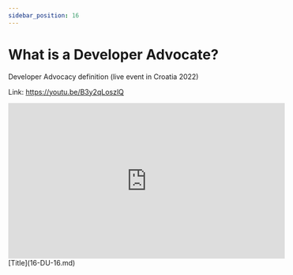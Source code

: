 ```yaml
---
sidebar_position: 16
---
```


# What is a Developer Advocate?

Developer Advocacy definition (live event in Croatia 2022)

Link: https://youtu.be/B3y2qLoszlQ

<iframe width="560" height="315" src="https://www.youtube.com/embed/B3y2qLoszlQ" title="YouTube video player" frameborder="0" allow="accelerometer; autoplay; clipboard-write; encrypted-media; gyroscope; picture-in-picture; web-share" allowfullscreen></iframe>[Title](16-DU-16.md)